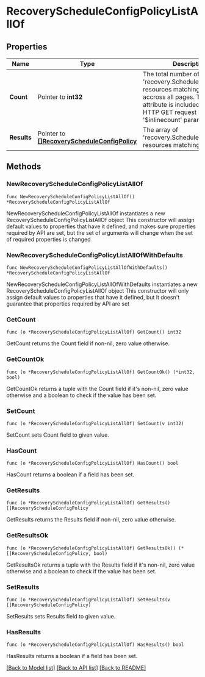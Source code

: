 # RecoveryScheduleConfigPolicyListAllOf

## Properties

Name | Type | Description | Notes
------------ | ------------- | ------------- | -------------
**Count** | Pointer to **int32** | The total number of &#39;recovery.ScheduleConfigPolicy&#39; resources matching the request, accross all pages. The &#39;Count&#39; attribute is included when the HTTP GET request includes the &#39;$inlinecount&#39; parameter. | [optional] 
**Results** | Pointer to [**[]RecoveryScheduleConfigPolicy**](recovery.ScheduleConfigPolicy.md) | The array of &#39;recovery.ScheduleConfigPolicy&#39; resources matching the request. | [optional] 

## Methods

### NewRecoveryScheduleConfigPolicyListAllOf

`func NewRecoveryScheduleConfigPolicyListAllOf() *RecoveryScheduleConfigPolicyListAllOf`

NewRecoveryScheduleConfigPolicyListAllOf instantiates a new RecoveryScheduleConfigPolicyListAllOf object
This constructor will assign default values to properties that have it defined,
and makes sure properties required by API are set, but the set of arguments
will change when the set of required properties is changed

### NewRecoveryScheduleConfigPolicyListAllOfWithDefaults

`func NewRecoveryScheduleConfigPolicyListAllOfWithDefaults() *RecoveryScheduleConfigPolicyListAllOf`

NewRecoveryScheduleConfigPolicyListAllOfWithDefaults instantiates a new RecoveryScheduleConfigPolicyListAllOf object
This constructor will only assign default values to properties that have it defined,
but it doesn't guarantee that properties required by API are set

### GetCount

`func (o *RecoveryScheduleConfigPolicyListAllOf) GetCount() int32`

GetCount returns the Count field if non-nil, zero value otherwise.

### GetCountOk

`func (o *RecoveryScheduleConfigPolicyListAllOf) GetCountOk() (*int32, bool)`

GetCountOk returns a tuple with the Count field if it's non-nil, zero value otherwise
and a boolean to check if the value has been set.

### SetCount

`func (o *RecoveryScheduleConfigPolicyListAllOf) SetCount(v int32)`

SetCount sets Count field to given value.

### HasCount

`func (o *RecoveryScheduleConfigPolicyListAllOf) HasCount() bool`

HasCount returns a boolean if a field has been set.

### GetResults

`func (o *RecoveryScheduleConfigPolicyListAllOf) GetResults() []RecoveryScheduleConfigPolicy`

GetResults returns the Results field if non-nil, zero value otherwise.

### GetResultsOk

`func (o *RecoveryScheduleConfigPolicyListAllOf) GetResultsOk() (*[]RecoveryScheduleConfigPolicy, bool)`

GetResultsOk returns a tuple with the Results field if it's non-nil, zero value otherwise
and a boolean to check if the value has been set.

### SetResults

`func (o *RecoveryScheduleConfigPolicyListAllOf) SetResults(v []RecoveryScheduleConfigPolicy)`

SetResults sets Results field to given value.

### HasResults

`func (o *RecoveryScheduleConfigPolicyListAllOf) HasResults() bool`

HasResults returns a boolean if a field has been set.


[[Back to Model list]](../README.md#documentation-for-models) [[Back to API list]](../README.md#documentation-for-api-endpoints) [[Back to README]](../README.md)


